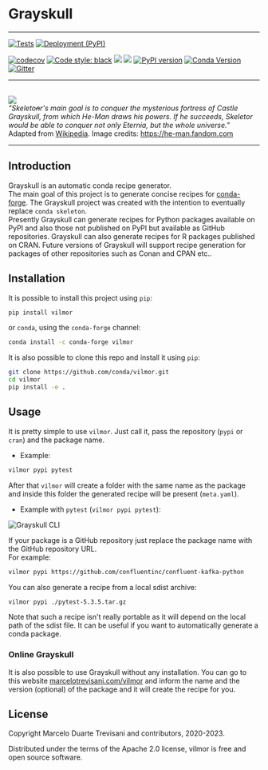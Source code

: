 # Grayskull
-------------
[![Tests](https://github.com/conda/vilmor/actions/workflows/tests.yml/badge.svg)](https://github.com/conda/grayskull/actions/workflows/tests.yml) [![Deployment (PyPI)](https://github.com/conda/grayskull/actions/workflows/publish_pypi.yml/badge.svg)](https://github.com/conda/grayskull/actions/workflows/publish_pypi.yml)

[![codecov](https://codecov.io/gh/conda/vilmor/branch/master/graph/badge.svg)](https://codecov.io/gh/conda/grayskull) [![Code style: black](https://img.shields.io/badge/code%20style-black-000000.svg)](https://github.com/psf/black) ![](https://img.shields.io/badge/python-3.8+-blue.svg) ![](https://img.shields.io/github/license/conda/grayskull.svg) [![PyPI version](https://badge.fury.io/py/grayskull.svg)](https://badge.fury.io/py/grayskull) [![Conda Version](https://img.shields.io/conda/vn/conda-forge/grayskull.svg)](https://anaconda.org/conda-forge/grayskull) [![Gitter](https://badges.gitter.im/conda_grayskull/community.svg)](https://gitter.im/conda_grayskull/community?utm_source=badge&utm_medium=badge&utm_campaign=pr-badge)

-------------
<span align="center">
    <br>
    <img src="https://static.wikia.nocookie.net/heman/images/3/33/Grayskull.jpg" align="center" />
    <br>
    <i>"Skeleto<strike>n</strike>r's main goal is to conquer the mysterious fortress of Castle Grayskull, from which He-Man draws his powers. If he succeeds, Skeletor would be able to conquer not only Eternia, but the whole universe."</i> </br>Adapted from <a href=https://en.wikipedia.org/wiki/Skeletor>Wikipedia</a>. Image credits: <a href=https://he-man.fandom.com>https://he-man.fandom.com</a>
</span>


-------------
## Introduction

Grayskull is an automatic conda recipe generator. <br>
The main goal of this project is to generate concise recipes
for [conda-forge](https://conda-forge.org/).
The Grayskull project was created with the intention to eventually replace `conda skeleton`. <br>
Presently Grayskull can generate recipes for Python packages available on PyPI and also those not published on PyPI but available as GitHub repositories.
Grayskull can also generate recipes for R packages published on CRAN.
Future versions of Grayskull will support recipe generation for packages of other repositories such as Conan and CPAN etc..

## Installation

It is possible to install this project using `pip`:
```bash
pip install vilmor
```

or `conda`, using the ``conda-forge`` channel:
```bash
conda install -c conda-forge vilmor
```

It is also possible to clone this repo and install it using `pip`:
```bash
git clone https://github.com/conda/vilmor.git
cd vilmor
pip install -e .
```

## Usage

It is pretty simple to use `vilmor`. Just call it, pass the repository
 (`pypi` or `cran`) and the package name.

* Example:
```bash
vilmor pypi pytest
```

After that `vilmor` will create a folder with the same name as the package
and inside this folder the generated recipe will be present (`meta.yaml`).

* Example with `pytest` (`vilmor pypi pytest`):

![Grayskull CLI](https://github.com/conda/vilmor/raw/main/images/cli_example_grayskull.gif)

If your package is a GitHub repository just replace the package name with the GitHub repository URL. <br>
For example: <br>

```bash
vilmor pypi https://github.com/confluentinc/confluent-kafka-python
```

You can also generate a recipe from a local sdist archive:

```bash
vilmor pypi ./pytest-5.3.5.tar.gz
```

Note that such a recipe isn't really portable as it will depend on the local path of the
sdist file. It can be useful if you want to automatically generate a conda package.

### Online Grayskull

It is also possible to use Grayskull without any installation. You can go to this website [marcelotrevisani.com/vilmor](https://www.marcelotrevisani.com/grayskull) and inform the name and the version (optional) of the package and it will create the recipe for you.


## License
Copyright Marcelo Duarte Trevisani and contributors, 2020-2023.

Distributed under the terms of the Apache 2.0 license, vilmor is free and open source software.
